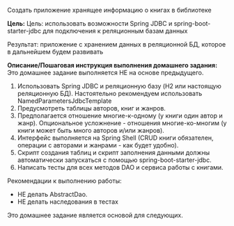 Создать приложение хранящее информацию о книгах в библиотеке

**Цель:**
Цель: использовать возможности Spring JDBC и spring-boot-starter-jdbc для подключения к реляционным базам данных

Результат: приложение с хранением данных в реляционной БД, которое в дальнейшем будем развивать


**Описание/Пошаговая инструкция выполнения домашнего задания:**
Это домашнее задание выполняется НЕ на основе предыдущего.

1. Использовать Spring JDBC и реляционную базу (H2 или настоящую реляционную БД). Настоятельно рекомендуем использовать NamedParametersJdbcTemplate
2. Предусмотреть таблицы авторов, книг и жанров.
3. Предполагается отношение многие-к-одному (у книги один автор и жанр). Опциональное усложнение - отношения многие-ко-многим (у книги может быть много авторов и/или жанров).
4. Интерфейс выполняется на Spring Shell (CRUD книги обязателен, операции с авторами и жанрами - как будет удобно).
5. Скрипт создания таблиц и скрипт заполнения данными должны автоматически запускаться
с помощью spring-boot-starter-jdbc.
6. Написать тесты для всех методов DAO и сервиса работы с книгами.

Рекомендации к выполнению работы:
- НЕ делать AbstractDao.
- НЕ делать наследования в тестах

Это домашнее задание является основой для следующих.